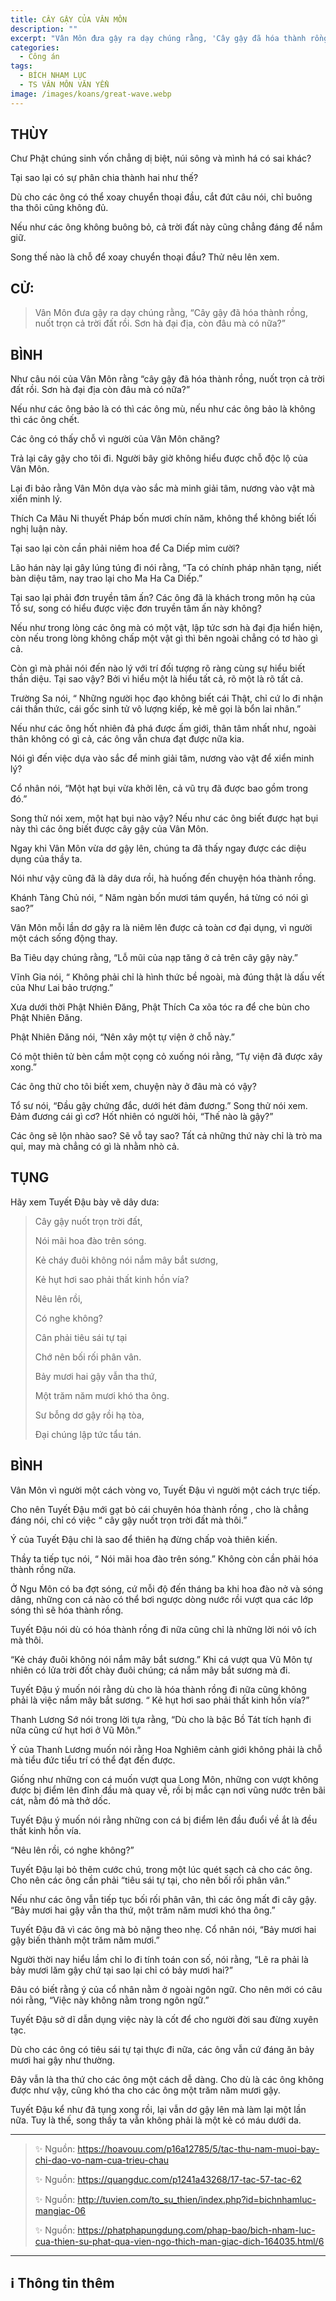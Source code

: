```yaml
---
title: CÂY GẬY CỦA VÂN MÔN
description: ""
excerpt: "Vân Môn đưa gậy ra dạy chúng rằng, 'Cây gậy đã hóa thành rồng, nuốt trọn cả trời đất rồi. Sơn hà đại địa, còn đâu mà có nữa?'"
categories:
  - Công án
tags:
  - BÍCH NHAM LỤC
  - TS VÂN MÔN VĂN YỂN
image: /images/koans/great-wave.webp
---
```


## THÙY

Chư Phật chúng sinh vốn chẳng dị biệt, núi sông và mình há có sai khác?

Tại sao lại có sự phân chia thành hai như thế?

Dù cho các ông có thể xoay chuyển thoại đầu, cắt đứt câu nói, chỉ buông tha thôi cũng không đủ.

Nếu như các ông không buông bỏ, cả trời đất này cũng chẳng đáng để nắm giữ.

Song thế nào là chỗ để xoay chuyển thoại đầu? Thử nêu lên xem.

## CỬ:

> Vân Môn đưa gậy ra dạy chúng rằng, “Cây gậy đã hóa thành rồng, nuốt trọn cả trời đất rồi. Sơn hà đại địa, còn đâu mà có nữa?”

## BÌNH

Như câu nói của Vân Môn rằng “cây gậy đã hóa thành rồng, nuốt trọn cả trời đất rồi. Sơn hà đại địa còn đâu mà có nữa?”

Nếu như các ông bảo là có thì các ông mù, nếu như các ông bảo là không thì các ông chết.

Các ông có thấy chỗ vì người của Vân Môn chăng?

Trả lại cây gậy cho tôi đi. Người bây giờ không hiểu được chỗ độc lộ của Vân Môn.

Lại đi bảo rằng Vân Môn dựa vào sắc mà minh giải tâm, nương vào vật mà xiển minh lý.

Thích Ca Mâu Ni thuyết Pháp bốn mươi chín năm, không thể không biết lối nghị luận này.

Tại sao lại còn cần phải niêm hoa để Ca Diếp mỉm cười?

Lão hán này lại gây lúng túng đi nói rằng, “Ta có chính pháp nhãn tạng, niết bàn diệu tâm, nay trao lại cho Ma Ha Ca Diếp.”

Tại sao lại phải đơn truyền tâm ấn? Các ông đã là khách trong môn hạ của Tổ sư, song có hiểu được việc đơn truyền tâm ấn này không?

Nếu như trong lòng các ông mà có một vật, lập tức sơn hà đại địa hiển hiện, còn nếu trong lòng không chấp một vật gì thì bên ngoài chẳng có tơ hào gì cả.

Còn gì mà phải nói đến nào lý với trí đối tượng rõ ràng cùng sự hiểu biết thần diệu. Tại sao vậy? Bởi vì hiểu một là hiểu tất cả, rõ một là rõ tất cả.

Trường Sa nói, “ Những người học đạo không biết cái Thật, chỉ cứ lo đi nhận cái thần thức, cái gốc sinh tử vô lượng kiếp, kẻ mê gọi là bổn lai nhân.”

Nếu như các ông hốt nhiên đả phá được ấm giới, thân tâm nhất như, ngoài thân không có gì cả, các ông vẫn chưa đạt được nữa kia.

Nói gì đến việc dựa vào sắc để minh giải tâm, nương vào vật để xiển minh lý?

Cổ nhân nói, “Một hạt bụi vừa khởi lên, cả vũ trụ đã được bao gồm trong đó.”

Song thử nói xem, một hạt bụi nào vậy? Nếu như các ông biết được hạt bụi này thì các ông biết được cây gậy của Vân Môn.

Ngay khi Vân Môn vừa dơ gậy lên, chúng ta đã thấy ngay được các diệu dụng của thầy ta.

Nói như vậy cũng đã là dây dưa rồi, hà huống đến chuyện hóa thành rồng.

Khánh Tàng Chủ nói, “ Năm ngàn bốn mươi tám quyển, há từng có nói gì sao?”

Vân Môn mỗi lần dơ gậy ra là niêm lên được cả toàn cơ đại dụng, vì người một cách sống động thay.

Ba Tiêu dạy chúng rằng, “Lỗ mũi của nạp tăng ở cả trên cây gậy này.”

Vĩnh Gia nói, “ Không phải chỉ là hình thức bề ngoài, mà đúng thật là dấu vết của Như Lai bảo trượng.”

Xưa dưới thời Phật Nhiên Đăng, Phật Thích Ca xõa tóc ra để che bùn cho Phật Nhiên Đăng.

Phật Nhiên Đăng nói, “Nên xây một tự viện ở chỗ này.”

Có một thiên tử bèn cắm một cọng cỏ xuống nói rằng, “Tự viện đã được xây xong.”

Các ông thử cho tôi biết xem, chuyện này ở đâu mà có vậy?

Tổ sư nói, “Đầu gậy chứng đắc, dưới hét đảm đương.” Song thử nói xem. Đảm đương cái gì cơ? Hốt nhiên có người hỏi, “Thế nào là gậy?”

Các ông sẽ lộn nhào sao? Sẽ vỗ tay sao? Tất cả những thứ này chỉ là trò ma quỉ, may mà chẳng có gì là nhằm nhò cả.

## TỤNG

Hãy xem Tuyết Đậu bày vẽ dây dưa:

> Cây gậy nuốt trọn trời đất,
>
> Nói mãi hoa đào trên sóng.
>
> Kẻ cháy đuôi không nói nắm mây bắt sương,
>
> Kẻ hụt hơi sao phải thất kinh hồn vía?
>
> Nêu lên rồi,
>
> Có nghe không?
>
> Cân phải tiêu sái tự tại
>
> Chớ nên bối rối phân vân.
>
> Bảy mươi hai gậy vẫn tha thứ,
>
> Một trăm năm mươi khó tha ông.
>
> Sư bỗng dơ gậy rồi hạ tòa,
>
> Đại chúng lập tức tẩu tán.

## BÌNH

Vân Môn vì người một cách vòng vo, Tuyết Đậu vì người một cách trực tiếp.

Cho nên Tuyết Đậu mới gạt bỏ cái chuyên hóa thành rồng , cho là chẳng đáng nói, chỉ có việc “ cây gậy nuốt trọn trời đất mà thôi.”

Ý của Tuyết Đậu chỉ là sao để thiên hạ đừng chấp voà thiên kiến.

Thầy ta tiếp tục nói, “ Nói mãi hoa đào trên sóng.” Không còn cần phải hóa thành rồng nữa.

Ở Ngu Môn có ba đợt sóng, cứ mỗi độ đến tháng ba khi hoa đào nở và sóng dâng, những con cá nào có thể bơi ngược dòng nước rồi vượt qua các lớp sóng thì sẽ hóa thành rồng.

Tuyết Đậu nói dù có hóa thành rồng đi nữa cũng chỉ là những lời nói vô ích mà thôi.

“Kẻ cháy đuôi không nói nắm mây bắt sương.” Khi cá vượt qua Vũ Môn tự nhiên có lửa trời đốt chày đuôi chúng; cá nắm mây bắt sương mà đi.

Tuyết Đậu ý muốn nói rằng dù cho là hóa thành rồng đi nữa cũng không phải là việc nắm mây bắt sương. “ Kẻ hụt hơi sao phải thất kinh hồn vía?”

Thanh Lương Sớ nói trong lời tựa rằng, “Dù cho là bậc Bồ Tát tích hạnh đi nữa cũng cứ hụt hơi ở Vũ Môn.”

Ý của Thanh Lương muốn nói rằng Hoa Nghiêm cảnh giới không phải là chỗ mà tiểu đức tiểu trí có thể đạt đến được.

Giống như những con cá muốn vượt qua Long Môn, những con vượt không được bị điểm lên đỉnh đầu mà quay về, rồi bị mắc cạn nơi vũng nước trên bãi cát, nằm đó mà thở dốc.

Tuyết Đậu ý muốn nói rằng những con cá bị điểm lên đầu đuổi về ắt là đều thất kinh hồn vía.

“Nêu lên rồi, có nghe không?”

Tuyết Đậu lại bỏ thêm cước chú, trong một lúc quét sạch cả cho các ông. Cho nên các ông cần phải “tiêu sái tự tại, cho nên bối rối phân vân.”

Nếu như các ông vẫn tiếp tục bối rối phân vân, thì các ông mất đi cây gậy. “Bảy mươi hai gậy vẫn tha thứ, một trăm năm mươi khó tha ông.”

Tuyết Đậu đã vì các ông mà bỏ nặng theo nhẹ. Cổ nhân nói, “Bảy mươi hai gậy biến thành một trăm năm mươi.”

Người thời nay hiểu lầm chỉ lo đi tính toán con số, nói rằng, “Lẽ ra phải là bảy mươi lăm gậy chứ tại sao lại chỉ có bảy mươi hai?”

Đâu có biết rằng ý của cổ nhân nằm ở ngoài ngôn ngữ. Cho nên mới có câu nói rằng, “Việc này không nằm trong ngôn ngữ.”

Tuyết Đậu sở dĩ dẫn dụng việc này là cốt để cho người đời sau đừng xuyên tạc.

Dù cho các ông có tiêu sái tự tại thực đi nữa, các ông vẫn cứ đáng ăn bảy mươi hai gậy như thường.

Đây vẫn là tha thứ cho các ông một cách dễ dàng. Cho dù là các ông không được như vậy, cũng khó tha cho các ông một trăm năm mươi gậy.

Tuyết Đậu kể như đã tụng xong rồi, lại vẫn dơ gậy lên mà làm lại một lần nữa. Tuy là thế, song thầy ta vẫn không phải là một kẻ có máu dưới da.

<hr class="blog-rule" />

> ✨ Nguồn: https://hoavouu.com/p16a12785/5/tac-thu-nam-muoi-bay-chi-dao-vo-nam-cua-trieu-chau
>
> ✨ Nguồn: https://quangduc.com/p1241a43268/17-tac-57-tac-62
>
> ✨ Nguồn: http://tuvien.com/to_su_thien/index.php?id=bichnhamluc-mangiac-06
>
> ✨ Nguồn: https://phatphapungdung.com/phap-bao/bich-nham-luc-cua-thien-su-phat-qua-vien-ngo-thich-man-giac-dich-164035.html/6

<hr class="blog-rule" />

## ℹ️ Thông tin thêm

[^1]: ⭐️ <a href="/masters/Yunmen-Wenyan" target="_blank">🔗 TS VÂN MÔN VĂN YỂN</a>
